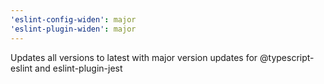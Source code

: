 ```yaml
---
'eslint-config-widen': major
'eslint-plugin-widen': major
---
```


Updates all versions to latest with major version updates for @typescript-eslint
and eslint-plugin-jest
